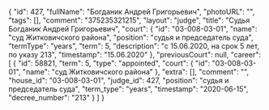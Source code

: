 {
    "id": 427,
    "fullName": "Богданик Андрей Григорьевич",
    "photoURL": "",
    "tags": [],
    "comment": "375235321215",
    "layout": "judge",
    "title": "Судья Богданик Андрей Григорьевич",
    "court": {
        "id": "03-008-03-01",
        "name": "суд Житковичского района",
        "position": "судья и председатель суда",
        "termType": "years",
        "term": 5,
        "description": "c 15.06.2020, на срок 5 лет, по указу 213",
        "timestamp": "15.06.2020"
    },
    "previousCourt": null,
    "career": [
        {
            "id": 58821,
            "term": 5,
            "type": "appointed",
            "court": {
                "id": "03-008-03-01",
                "name": "суд Житковичского района"
            },
            "extra": [],
            "comment": "",
            "house_id": "03-008-03-01",
            "judge_id": 427,
            "position": "судья и председатель суда",
            "term_type": "years",
            "timestamp": "2020-06-15",
            "decree_number": "213"
        }
    ]
}